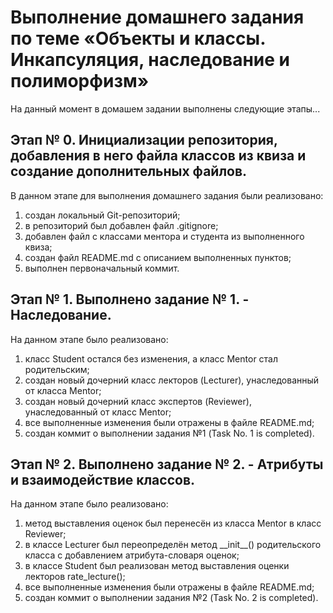 # Выполнение домашнего задания по теме «Объекты и классы. Инкапсуляция, наследование и полиморфизм»

На данный момент в домашем задании выполнены следующие этапы...

## Этап № 0. Инициализации репозитория, добавления в него файла классов из квиза и создание дополнительных файлов.
В данном этапе для выполнения домашнего задания были реализовано:
1. создан локальный Git-репозиторий;
2. в репозиторий был добавлен файл .gitignore;
3. добавлен файл с классами ментора и студента из выполненного квиза;
4. создан файл README.md с описанием выполненных пунктов;
5. выполнен первоначальный коммит.

## Этап № 1. Выполнено задание № 1. - Наследование.
Hа данном этапе было реализовано:
1. класс Student остался без изменения, а класс Mentor стал родительским;
2. создан новый дочерний класс лекторов (Lecturer), унаследованный от класса Mentor;
3. создан новый дочерний класс экспертов (Reviewer), унаследованный от класс Mentor;
4. все выполненные изменения были отражены в файлe README.md;
5. создан коммит о выполнении задания №1 (Task No. 1 is completed).

## Этап № 2. Выполнено задание № 2. - Атрибуты и взаимодействие классов.
Hа данном этапе было реализовано:
1. метод выставления оценок был перенесён из класса Mentor в класс Reviewer;
2. в классе Lecturer был переопределён метод \_\_init\_\_() родительского класса с добавлением атрибута-словаря оценок;
3. в классе Student был реализован метод выставления оценки лекторов rate_lecture();
4. все выполненные изменения были отражены в файлe README.md;
5. создан коммит о выполнении задания №2 (Task No. 2 is completed).